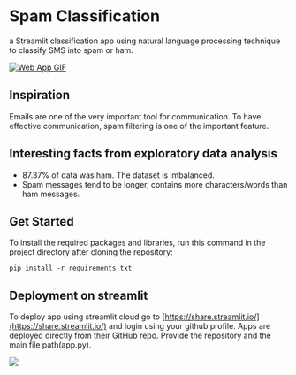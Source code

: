 # Spam Classification
a Streamlit classification app using natural language processing technique to classify SMS into spam or ham.


[![Web App GIF](https://i.imgur.com/cMfNKxv.gif)](https://share.streamlit.io/taniyasatwani/nlp-classification/main/app.py)
<br/>

## Inspiration
Emails are one of the very important tool for communication. To have effective communication, spam filtering is one of the important feature.

## Interesting facts from exploratory data analysis
- 87.37% of data was ham. The dataset is imbalanced.
- Spam messages tend to be longer, contains more characters/words than ham messages.

## Get Started
To install the required packages and libraries, run this command in the project directory after cloning the repository:
```
pip install -r requirements.txt
```
## Deployment on streamlit

To deploy app using streamlit cloud go to [https://share.streamlit.io/](https://share.streamlit.io/) and login using your github profile. Apps are deployed directly from their GitHub repo. Provide the repository and the main file path(app.py).

[![](https://i.imgur.com/VXGLafG.png)](https://share.streamlit.io/)
<br/>
